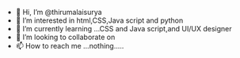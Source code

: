 - 👋 Hi, I’m @thirumalaisurya
- 👀 I’m interested in html,CSS,Java script and python
- 🌱 I’m currently learning ...CSS and Java script,and UI/UX designer
- 💞️ I’m looking to collaborate on
- 📫 How to reach me ...nothing.....

<!---
thirumalaisurya/thirumalaisurya is a ✨ special ✨ repository because its `README.md` (this file) appears on your GitHub profile.
You can click the Preview link to take a look at your changes.
--->
